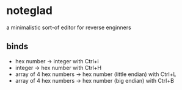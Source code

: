 
# noteglad

a minimalistic sort-of editor for reverse enginners

## binds

- hex number -> integer with Ctrl+i
- integer -> hex number with Ctrl+H
- array of 4 hex numbers -> hex number (little endian) with Ctrl+L
- array of 4 hex numbers -> hex number (big endian) with Ctrl+B